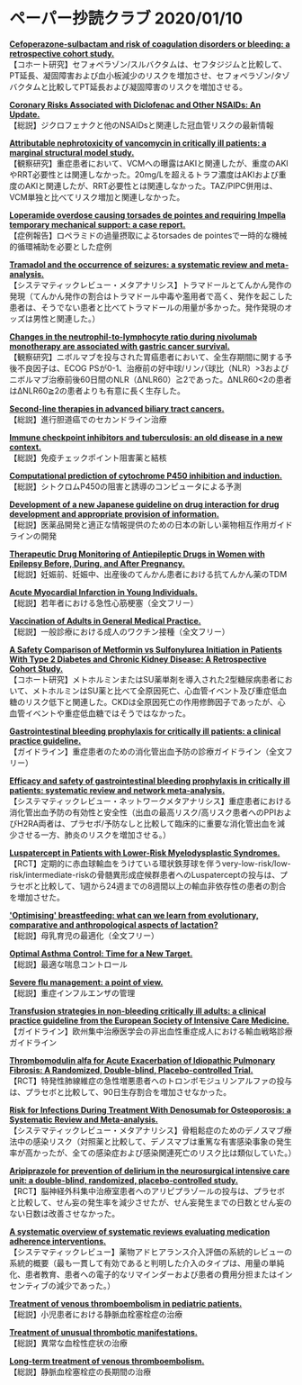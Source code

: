 # ペーパー抄読クラブ 2020/01/10

[**Cefoperazone-sulbactam and risk of coagulation disorders or bleeding: a retrospective cohort study.**](https://www.ncbi.nlm.nih.gov/pubmed/31914329)  
【コホート研究】セフォペラゾン/スルバクタムは、セフタジジムと比較して、PT延長、凝固障害および血小板減少のリスクを増加させ、セフォペラゾン/タゾバクタムと比較してPT延長および凝固障害のリスクを増加させる。

[**Coronary Risks Associated with Diclofenac and Other NSAIDs: An Update.**](https://www.ncbi.nlm.nih.gov/pubmed/31916080)  
【総説】ジクロフェナクと他のNSAIDsと関連した冠血管リスクの最新情報

[**Attributable nephrotoxicity of vancomycin in critically ill patients: a marginal structural model study.**](https://www.ncbi.nlm.nih.gov/pubmed/31904834)  
【観察研究】重症患者において、VCMへの曝露はAKIと関連したが、重度のAKIやRRT必要性とは関連しなかった。20mg/Lを超えるトラフ濃度はAKIおよび重度のAKIと関連したが、RRT必要性とは関連しなかった。TAZ/PIPC併用は、VCM単独と比べてリスク増加と関連しなかった。

[**Loperamide overdose causing torsades de pointes and requiring Impella temporary mechanical support: a case report.**](https://www.ncbi.nlm.nih.gov/pubmed/31911979)  
【症例報告】ロペラミドの過量摂取によるtorsades de pointesで一時的な機械的循環補助を必要とした症例

[**Tramadol and the occurrence of seizures: a systematic review and meta-analysis.**](https://www.ncbi.nlm.nih.gov/pubmed/31914355)  
【システマティックレビュー・メタアナリシス】トラマドールとてんかん発作の発現（てんかん発作の割合はトラマドール中毒や濫用者で高く、発作を起こした患者は、そうでない患者と比べてトラマドールの用量が多かった。発作発現のオッズは男性と関連した。）

[**Changes in the neutrophil-to-lymphocyte ratio during nivolumab monotherapy are associated with gastric cancer survival.**](https://www.ncbi.nlm.nih.gov/pubmed/31907646)  
【観察研究】ニボルマブを投与された胃癌患者において、全生存期間に関する予後不良因子は、ECOG PSが0-1、治療前の好中球/リンパ球比（NLR）>3およびニボルマブ治療前後60日間のNLR（ΔNLR60）≧2であった。ΔNLR60<2の患者はΔNLR60≧2の患者よりも有意に長く生存した。

[**Second-line therapies in advanced biliary tract cancers.**](https://www.ncbi.nlm.nih.gov/pubmed/31908303)  
【総説】進行胆道癌でのセカンドライン治療

[**Immune checkpoint inhibitors and tuberculosis: an old disease in a new context.**](https://www.ncbi.nlm.nih.gov/pubmed/31908308)  
【総説】免疫チェックポイント阻害薬と結核

[**Computational prediction of cytochrome P450 inhibition and induction.**](https://www.ncbi.nlm.nih.gov/pubmed/31902468)  
【総説】シトクロムP450の阻害と誘導のコンピュータによる予測

[**Development of a new Japanese guideline on drug interaction for drug development and appropriate provision of information.**](https://www.ncbi.nlm.nih.gov/pubmed/31902469)  
【総説】医薬品開発と適正な情報提供のための日本の新しい薬物相互作用ガイドラインの開発

[**Therapeutic Drug Monitoring of Antiepileptic Drugs in Women with Epilepsy Before, During, and After Pregnancy.**](https://www.ncbi.nlm.nih.gov/pubmed/31912315)  
【総説】妊娠前、妊娠中、出産後のてんかん患者における抗てんかん薬のTDM

[**Acute Myocardial Infarction in Young Individuals.**](https://www.ncbi.nlm.nih.gov/pubmed/31902409)  
【総説】若年者における急性心筋梗塞（全文フリー）

[**Vaccination of Adults in General Medical Practice.**](https://www.ncbi.nlm.nih.gov/pubmed/31902413)  
【総説】一般診療における成人のワクチン接種（全文フリー）

[**A Safety Comparison of Metformin vs Sulfonylurea Initiation in Patients With Type 2 Diabetes and Chronic Kidney Disease: A Retrospective Cohort Study.**](https://www.ncbi.nlm.nih.gov/pubmed/31902433)  
【コホート研究】メトホルミンまたはSU薬単剤を導入された2型糖尿病患者において、メトホルミンはSU薬と比べて全原因死亡、心血管イベント及び重症低血糖のリスク低下と関連した。CKDは全原因死亡の作用修飾因子であったが、心血管イベントや重症低血糖ではそうではなかった。

[**Gastrointestinal bleeding prophylaxis for critically ill patients: a clinical practice guideline.**](https://www.ncbi.nlm.nih.gov/pubmed/31907223)  
【ガイドライン】重症患者のための消化管出血予防の診療ガイドライン（全文フリー）

[**Efficacy and safety of gastrointestinal bleeding prophylaxis in critically ill patients: systematic review and network meta-analysis.**](https://www.ncbi.nlm.nih.gov/pubmed/31907166)  
【システマティックレビュー・ネットワークメタアナリシス】重症患者における消化管出血予防の有効性と安全性（出血の最高リスク/高リスク患者へのPPIおよびH2RA両者は、プラセボ/予防なしと比較して臨床的に重要な消化管出血を減少させる一方、肺炎のリスクを増加させる。）

[**Luspatercept in Patients with Lower-Risk Myelodysplastic Syndromes.**](https://www.ncbi.nlm.nih.gov/pubmed/31914241)  
【RCT】定期的に赤血球輸血をうけている環状鉄芽球を伴うvery-low-risk/low-risk/intermediate-riskの骨髄異形成症候群患者へのLuspaterceptの投与は、プラセボと比較して、1週から24週までの8週間以上の輸血非依存性の患者の割合を増加させた。

[**'Optimising' breastfeeding: what can we learn from evolutionary, comparative and anthropological aspects of lactation?**](https://www.ncbi.nlm.nih.gov/pubmed/31915002)  
【総説】母乳育児の最適化（全文フリー）

[**Optimal Asthma Control: Time for a New Target.**](https://www.ncbi.nlm.nih.gov/pubmed/31905013)  
【総説】最適な喘息コントロール

[**Severe flu management: a point of view.**](https://www.ncbi.nlm.nih.gov/pubmed/31912206)  
【総説】重症インフルエンザの管理

[**Transfusion strategies in non-bleeding critically ill adults: a clinical practice guideline from the European Society of Intensive Care Medicine.**](https://www.ncbi.nlm.nih.gov/pubmed/31912207)  
【ガイドライン】欧州集中治療医学会の非出血性重症成人における輸血戦略診療ガイドライン

[**Thrombomodulin alfa for Acute Exacerbation of Idiopathic Pulmonary Fibrosis: A Randomized, Double-blind, Placebo-controlled Trial.**](https://www.ncbi.nlm.nih.gov/pubmed/31917621)  
【RCT】特発性肺線維症の急性増悪患者へのトロンボモジュリンアルファの投与は、プラセボと比較して、90日生存割合を増加させなかった。

[**Risk for Infections During Treatment With Denosumab for Osteoporosis: a Systematic Review and Meta-analysis.**](https://www.ncbi.nlm.nih.gov/pubmed/31899506)  
【システマティックレビュー・メタアナリシス】骨粗鬆症のためのデノスマブ療法中の感染リスク（対照薬と比較して、デノスマブは重篤な有害感染事象の発生率が高かったが、全ての感染症および感染関連死亡のリスク比は類似していた。）

[**Aripiprazole for prevention of delirium in the neurosurgical intensive care unit: a double-blind, randomized, placebo-controlled study.**](https://www.ncbi.nlm.nih.gov/pubmed/31900543)  
【RCT】脳神経外科集中治療室患者へのアリピプラゾールの投与は、プラセボと比較して、せん妄の発生率を減少させたが、せん妄発生までの日数とせん妄のない日数は改善させなかった。

[**A systematic overview of systematic reviews evaluating medication adherence interventions.**](https://www.ncbi.nlm.nih.gov/pubmed/31901098)  
【システマティックレビュー】薬物アドヒアランス介入評価の系統的レビューの系統的概要（最も一貫して有効であると判明した介入のタイプは、用量の単純化、患者教育、患者への電子的なリマインダーおよび患者の費用分担またはインセンティブの減少であった。）

[**Treatment of venous thromboembolism in pediatric patients.**](https://www.ncbi.nlm.nih.gov/pubmed/31917400)  
【総説】小児患者における静脈血栓塞栓症の治療

[**Treatment of unusual thrombotic manifestations.**](https://www.ncbi.nlm.nih.gov/pubmed/31917405)  
【総説】異常な血栓性症状の治療

[**Long-term treatment of venous thromboembolism.**](https://www.ncbi.nlm.nih.gov/pubmed/31917402)  
【総説】静脈血栓塞栓症の長期間の治療